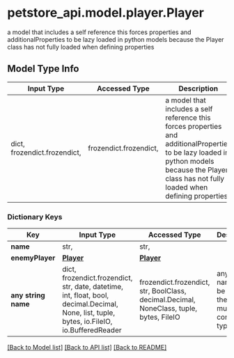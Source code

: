 # petstore_api.model.player.Player

a model that includes a self reference this forces properties and additionalProperties to be lazy loaded in python models because the Player class has not fully loaded when defining properties

## Model Type Info
Input Type | Accessed Type | Description | Notes
------------ | ------------- | ------------- | -------------
dict, frozendict.frozendict,  | frozendict.frozendict,  | a model that includes a self reference this forces properties and additionalProperties to be lazy loaded in python models because the Player class has not fully loaded when defining properties | 
### Dictionary Keys

Key | Input Type | Accessed Type | Description | Notes
------------ | ------------- | ------------- | ------------- | -------------
**name** | str,  | str,  |  | [optional] 
**enemyPlayer** | [**Player**](Player.md) | [**Player**](Player.md) |  | [optional] 
**any string name** | dict, frozendict.frozendict, str, date, datetime, int, float, bool, decimal.Decimal, None, list, tuple, bytes, io.FileIO, io.BufferedReader | frozendict.frozendict, str, BoolClass, decimal.Decimal, NoneClass, tuple, bytes, FileIO | any string name can be used but the value must be the correct type | [optional]

[[Back to Model list]](../../README.md#documentation-for-models) [[Back to API list]](../../README.md#documentation-for-api-endpoints) [[Back to README]](../../README.md)


